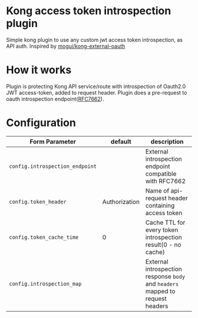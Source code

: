 # Kong access token introspection plugin
Simple kong plugin to use any custom jwt access token introspection, as API auth.
Inspired by [mogui/kong-external-oauth](https://github.com/mogui/kong-external-oauth)

# How it works
Plugin is protecting Kong API service/route with introspection of Oauth2.0 JWT access-token, added to request header. Plugin does a pre-request to oauth introspection endpoint([RFC7662](https://tools.ietf.org/html/rfc7662#section-2)).

# Configuration


| Form Parameter | default | description |
| --- 						| --- | --- |
| `config.introspection_endpoint`   | | External introspection endpoint compatible with RFC7662 |
| `config.token_header`             | Authorization | Name of api-request header containing access token |
| `config.token_cache_time`             | 0 | Cache TTL for every token introspection result(0 - no cache) |
| `config.introspection_map`             |  | External introspection response `body` and `headers` mapped to request headers |
